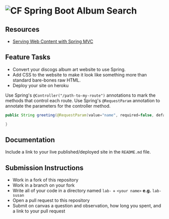 # ![CF](http://i.imgur.com/7v5ASc8.png) Spring Boot Album Search

## Resources  
* [Serving Web Content with Spring MVC](https://spring.io/guides/gs/serving-web-content/)

## Feature Tasks
* Convert your discogs album art website to use Spring.
* Add CSS to the website to make it look like something more than standard
  bare-bones raw HTML.
* Deploy your site on heroku

Use Spring's `@Controller("/path-to-my-route")` annotations to mark the methods
that control each route. Use Spring's `@RequestParam` annotation to annotate
the parameters for the controller method.

```java
public String greeting(@RequestParam(value="name", required=false, defaultValue="World") String name) {

}
```

## Documentation
Include a link to your live published/deployed site in the `README.md` file.

## Submission Instructions
* Work in a fork of this repository
* Work in a branch on your fork
* Write all of your code in a directory named `lab-` + `<your name>` **e.g.** `lab-susan`
* Open a pull request to this repository
* Submit on canvas a question and observation, how long you spent, and a link to
  your pull request

